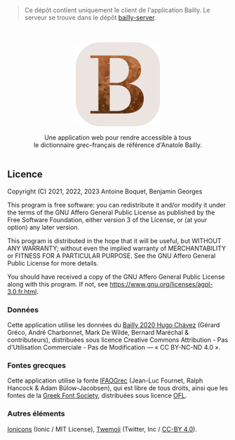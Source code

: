 > Ce dépôt contient uniquement le client de l'application Bailly. Le serveur se trouve dans le dépôt [bailly-server](https://github.com/antoineboquet/bailly-server).

<p align="center">
  <br><br><img width="192" height="192" src="public/img/icons/android-chrome-192x192.png">
</p>

<p align="center">
  Une application web pour rendre accessible à tous<br>
  le dictionnaire grec–français de référence d'Anatole Bailly.<br><br>
</p>

## Licence

Copyright (C) 2021, 2022, 2023  Antoine Boquet, Benjamin Georges

This program is free software: you can redistribute it and/or modify
it under the terms of the GNU Affero General Public License as published by
the Free Software Foundation, either version 3 of the License, or
(at your option) any later version.

This program is distributed in the hope that it will be useful,
but WITHOUT ANY WARRANTY; without even the implied warranty of
MERCHANTABILITY or FITNESS FOR A PARTICULAR PURPOSE.  See the
GNU Affero General Public License for more details.

You should have received a copy of the GNU Affero General Public License
along with this program.  If not, see https://www.gnu.org/licenses/agpl-3.0.fr.html.

### Données

Cette application utilise les données du [Bailly 2020 Hugo Chávez](http://gerardgreco.free.fr/spip.php?article52) (Gérard Gréco, André Charbonnet, Mark De Wilde, Bernard Maréchal & contributeurs), distribuées sous licence Creative Commons Attribution - Pas d'Utilisation Commerciale - Pas de Modification — « CC BY-NC-ND 4.0 ».

### Fontes grecques

Cette application utilise la fonte [IFAOGrec](https://www.ifao.egnet.net/publications/outils/polices/#grec) (Jean-Luc Fournet, Ralph Hancock & Adam Bülow-Jacobsen), qui est libre de tous droits, ainsi que les fontes de la [Greek Font Society](https://www.greekfontsociety-gfs.gr/), distribuées sous licence [OFL](https://scripts.sil.org/cms/scripts/page.php?item_id=OFL_web).

### Autres éléments

[Ionicons](https://ionic.io/ionicons) (Ionic / MIT License), [Twemoji](https://twemoji.twitter.com/) (Twitter, Inc / [CC-BY 4.0](https://creativecommons.org/licenses/by/4.0/)).
